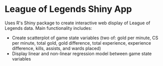 # League of Legends Shiny App

Uses R's Shiny package to create interactive web display of League of Legends data. Main functionality includes: 
* Create scatterplot of game state variables (two of: gold per minute, CS per minute, total gold, gold difference, total experience, experience difference, kills, assists, and wards placed)
* Display linear and non-linear regression model between game state variables
